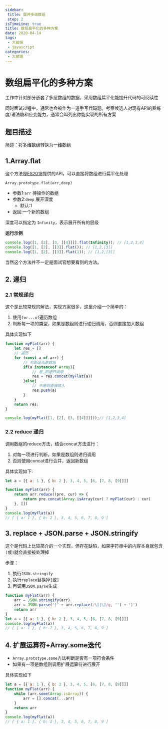 ```yaml
---
sidebar:
 title: 展开多级数组
 step: 2
isTimeLine: true
title: 数组扁平化的多种方案
date: 2020-04-14
tags:
 - 大前端
 - javascript
categories:
 - 大前端
---
```

# 数组扁平化的多种方案

工作中针对部分嵌套了多层数组的数据，采用数组扁平化能提升代码的可阅读性

同时面试过程中，通常也会被作为一道手写代码题。考察候选人对现有API的熟练度/语法糖和应变能力，通常会叫列出你能实现的所有方案

## 题目描述
简述：将多维数组转换为一维数组

## 1.Array.flat

这个方法是[ES2019](https://tc39.es/proposal-flatMap/)提供的API，可以直接将数组进行扁平化处理

``Array.prototype.flat(arr,deep)``
* 参数1:``arr`` 待操作的数组
* 参数2:``deep`` 展开深度
  * 默认:1
* 返回:一个新的数组

深度可以指定为 `Infinity`，表示展开所有的层级

**运行示例**
```js
console.log([1, [2], [3, [[4]]]].flat(Infinity)); // [1,2,3,4]
console.log([1, [2], [[3]].flat()); // [1,2,[3]]
console.log([1, [2], [[3]].flat(1)); // [1,2,[3]]
```

当然这个方法并不一定是面试官想要看到的方法。
## 2. 递归
### 2.1 常规递归
这个是比较常规的解法，实现方案很多，这里介绍一个简单的：
1. 使用`for...of`遍历数组
2. 判断每一项的类型，如果是数组则进行递归调用，否则直接加入数组

具体实现如下
```js
function myFlat(arr) {
    let res = []
    // 遍历
    for (const a of arr) {
        // 判断是否是数组
        if(a instanceof Array){
            // 是,则递归调用
            res = res.concat(myFlat(a))
        }else{
            // 不是则直接放入
            res.push(a)
        }
    }
    return res;
}

console.log(myFlat([1, [2], [3, [[4]]]]));// [1,2,3,4]
```
### 2.2 reduce 递归
调用数组的reduce方法，结合concat方法进行：
1. 对每一项进行判断，如果是数组则递归调用
2. 否则使用concat进行合并，返回新数组

具体实现如下:
```js
let a = [{ a: 1 }, { b: 2 }, 3, 4, 5, [6, [7, 8, [9]]]]

function myFlat(arr) {
    return arr.reduce((pre, cur) => {
        return pre.concat(Array.isArray(cur) ? myFlat(cur) : cur)
    }, [])
}
console.log(myFlat(a))
// [ { a: 1 }, { b: 2 }, 3, 4, 5, 6, 7, 8, 9 ]
```
## 3. replace + JSON.parse + JSON.stringify
这个是代码上比较简介的一个实现，但存在缺陷，如果字符串中的内容本身就包含`[`或`]`就会直接被处理掉

步骤：
1. 执行`JSON.stringify`
2. 执行`replace`替换掉`[`或`]`
3. 再调用`JSON.parse`生成
```js
function myFlat(arr) {
    arr = JSON.stringify(arr)
    arr = JSON.parse('[' + arr.replace(/\[|\]/g, '') + ']')
    return arr
}
let a = [{ a: 1 }, { b: 2 }, 3, 4, 5, [6, [7, 8, [9]]]]
console.log(myFlat(a))
// [ { a: 1 }, { b: 2 }, 3, 4, 5, 6, 7, 8, 9 ]
```



## 4. 扩展运算符+Array.some迭代
* `Array.prototype.some`方法判断是否有一项符合条件
* 如果有一项是数组则调用扩展运算符进行展开

具体实现如下
```js
let a = [{ a: 1 }, { b: 2 }, 3, 4, 5, [6, [7, 8, [9]]]]
function myFlat(arr) {
    while (arr.some(Array.isArray)) {
        arr = [].concat(...arr)
    }
    return arr
}
console.log(myFlat(a))
// [ { a: 1 }, { b: 2 }, 3, 4, 5, 6, 7, 8, 9 ]
```

